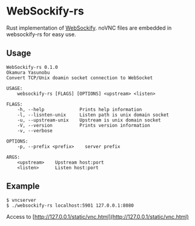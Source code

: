 # WebSockify-rs

Rust implementation of [WebSockify](https://github.com/novnc/websockify).
noVNC files are embedded in websockify-rs for easy use.

## Usage

```
WebSockify-rs 0.1.0
Okamura Yasunobu
Convert TCP/Unix doamin socket connection to WebSocket

USAGE:
    websockify-rs [FLAGS] [OPTIONS] <upstream> <listen>

FLAGS:
    -h, --help             Prints help information
    -l, --lisnten-unix     Listen path is unix domain socket
    -u, --upstream-unix    Upstream is unix domain socket
    -V, --version          Prints version information
    -v, --verbose          

OPTIONS:
    -p, --prefix <prefix>    server prefix

ARGS:
    <upstream>    Upstream host:port
    <listen>      Listen host:port
```

## Example

```
$ vncserver
$ ./websockify-rs localhost:5901 127.0.0.1:8080
```

Access to [http://127.0.0.1/static/vnc.html](http://127.0.0.1/static/vnc.html)